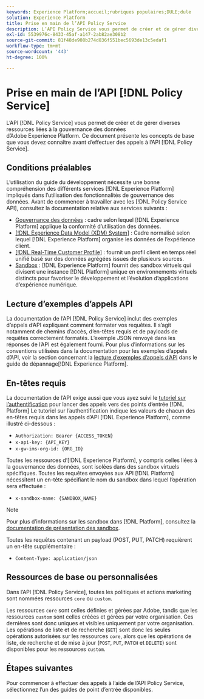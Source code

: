 ```yaml
---
keywords: Experience Platform;accueil;rubriques populaires;DULE;dule
solution: Experience Platform
title: Prise en main de l’API Policy Service
description: L’API Policy Service vous permet de créer et de gérer diverses ressources liées à la gouvernance des données d’Adobe Experience Platform. Ce document présente les concepts de base que vous devez connaître avant d’effectuer des appels à l’API Policy Service.
exl-id: 5539976c-8433-45af-a147-2ab82ae308b2
source-git-commit: 81f48de908b274d836f551bec5693de13c5edaf1
workflow-type: tm+mt
source-wordcount: '443'
ht-degree: 100%

---
```


# Prise en main de l’API [!DNL Policy Service]

L’API [!DNL Policy Service] vous permet de créer et de gérer diverses ressources liées à la gouvernance des données d’Adobe Experience Platform. Ce document présente les concepts de base que vous devez connaître avant d’effectuer des appels à l’API [!DNL Policy Service].

## Conditions préalables

L’utilisation du guide du développement nécessite une bonne compréhension des différents services [!DNL Experience Platform] impliqués dans l’utilisation des fonctionnalités de gouvernance des données. Avant de commencer à travailler avec les [!DNL Policy Service API], consultez la documentation relative aux services suivants :

* [Gouvernance des données](../home.md) : cadre selon lequel [!DNL Experience Platform] applique la conformité d’utilisation des données.
* [[!DNL Experience Data Model (XDM) System]](../../xdm/home.md) : Cadre normalisé selon lequel [!DNL Experience Platform] organise les données de l’expérience client.
* [[!DNL Real-Time Customer Profile]](../../profile/home.md) : fournit un profil client en temps réel unifié basé sur des données agrégées issues de plusieurs sources.
* [Sandbox](../../sandboxes/home.md) : [!DNL Experience Platform] fournit des sandbox virtuels qui divisent une instance [!DNL Platform] unique en environnements virtuels distincts pour favoriser le développement et l’évolution d’applications d’expérience numérique.

## Lecture d’exemples d’appels API

La documentation de l’API [!DNL Policy Service] inclut des exemples d’appels d’API expliquant comment formater vos requêtes. Il s’agit notamment de chemins d’accès, d’en-têtes requis et de payloads de requêtes correctement formatés. L’exemple JSON renvoyé dans les réponses de l’API est également fourni. Pour plus d’informations sur les conventions utilisées dans la documentation pour les exemples d’appels d’API, voir la section concernant la [lecture d’exemples d’appels d’API](../../landing/troubleshooting.md#how-do-i-format-an-api-request) dans le guide de dépannage[!DNL Experience Platform].

## En-têtes requis

La documentation de l’API exige aussi que vous ayez suivi le [tutoriel sur l’authentification](https://experienceleague.adobe.com/docs/experience-platform/landing/platform-apis/api-authentication.html?lang=fr#platform-apis) pour lancer des appels vers des points d’entrée [!DNL Platform] Le tutoriel sur l’authentification indique les valeurs de chacun des en-têtes requis dans les appels d’API [!DNL Experience Platform], comme illustré ci-dessous :

* `Authorization: Bearer {ACCESS_TOKEN}`
* `x-api-key: {API_KEY}`
* `x-gw-ims-org-id: {ORG_ID}`

Toutes les ressources d’[!DNL Experience Platform], y compris celles liées à la gouvernance des données, sont isolées dans des sandbox virtuels spécifiques. Toutes les requêtes envoyées aux API [!DNL Platform] nécessitent un en-tête spécifiant le nom du sandbox dans lequel l’opération sera effectuée :

* `x-sandbox-name: {SANDBOX_NAME}`

>[!NOTE]
>
>Pour plus d’informations sur les sandbox dans [!DNL Platform], consultez la [documentation de présentation des sandbox](../../sandboxes/home.md).

Toutes les requêtes contenant un payload (POST, PUT, PATCH) requièrent un en-tête supplémentaire :

* `Content-Type: application/json`

## Ressources de base ou personnalisées

Dans l’API [!DNL Policy Service], toutes les politiques et actions marketing sont nommées ressources `core` ou `custom`.

Les ressources `core` sont celles définies et gérées par Adobe, tandis que les ressources `custom` sont celles créées et gérées par votre organisation. Ces dernières sont donc uniques et visibles uniquement par votre organisation. Les opérations de liste et de recherche (`GET`) sont donc les seules opérations autorisées sur les ressources `core`, alors que les opérations de liste, de recherche et de mise à jour (`POST`, `PUT`, `PATCH` et `DELETE`) sont disponibles pour les ressources `custom`.

## Étapes suivantes

Pour commencer à effectuer des appels à l’aide de l’API Policy Service, sélectionnez l’un des guides de point d’entrée disponibles.
